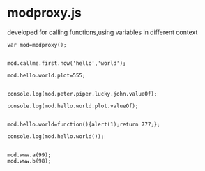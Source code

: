 # modproxy.js

developed for calling functions,using variables in different context




    var mod=modproxy();
    
    
    mod.callme.first.now('hello','world');
    
    mod.hello.world.plot=555;
    
    
    console.log(mod.peter.piper.lucky.john.valueOf);
    
    console.log(mod.hello.world.plot.valueOf);


    mod.hello.world=function(){alert(1);return 777;};
    
    console.log(mod.hello.world());

    
    mod.www.a(99);
    mod.www.b(98);
    
    
